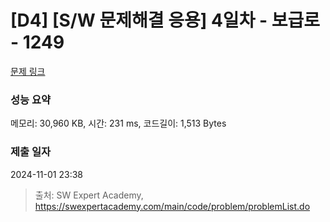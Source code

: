 # [D4] [S/W 문제해결 응용] 4일차 - 보급로 - 1249 

[문제 링크](https://swexpertacademy.com/main/code/problem/problemDetail.do?contestProbId=AV15QRX6APsCFAYD) 

### 성능 요약

메모리: 30,960 KB, 시간: 231 ms, 코드길이: 1,513 Bytes

### 제출 일자

2024-11-01 23:38



> 출처: SW Expert Academy, https://swexpertacademy.com/main/code/problem/problemList.do
